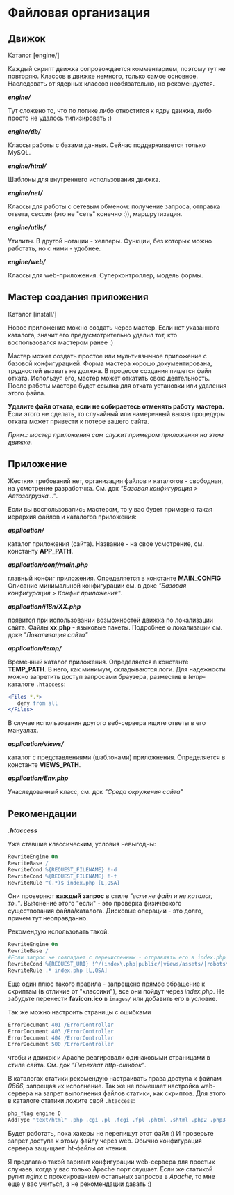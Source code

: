 # Файловая организация

## Движок

Каталог [engine/] 

Каждый скрипт движка сопровождается комментарием, поэтому тут не повторяю. Классов в движке немного, только самое основное. Наследовать от ядерных классов необязательно, но рекомендуется. 

***engine/***

Тут сложено то, что по логике либо отностится к ядру движка, либо просто не удалось типизировать :)

***engine/db/***

Классы работы с базами данных. Сейчас поддерживается только MySQL.

***engine/html/***

Шаблоны для внутреннего использования движка.

***engine/net/***

Классы для работы с сетевым обменом: получение запроса, отправка ответа, сессия (это не "сеть" конечно :)), маршрутизация.

***engine/utils/***

Утилиты. В другой нотации - хелперы. Функции, без которых можно работать, но с ними - удобнее.

***engine/web/***

Классы для web-приложения. Суперконтроллер, модель формы.

## Мастер создания приложения

Каталог [install/]

Новое приложение можно создать через мастер. Если нет указанного каталога, значит его предусмотрительно удалил тот, кто воспользовался мастером ранее :)

Мастер может создать простое или мультиязычное приложение с базовой конфигурацией. Форма мастера хорошо документирована, трудностей вызвать не должна. В процессе создания пишется файл отката. Используя его, мастер может откатить свою деятельность. После работы мастера будет ссылка для отката установки или удаления этого файла. 

**Удалите файл отката, если не собираетесь отменять работу мастера.** Если этого не сделать, то случайный или намеренный вызов процедуры отката может привести к потере вашего сайта. 

*Прим.: мастер приложения сам служит примером приложения на этом движке.*

## Приложение

Жестких требований нет, организация файлов и каталогов - свободная, на усмотрение разработчка. См. док *"Базовая конфигурация > Автозагрузка..."*.

Если вы воспользовались мастером, то у вас будет примерно такая иерархия файлов и каталогов приложения:

***application/***

каталог приложения (сайта). Название - на свое усмотрение, см. константу **APP_PATH**.

***application/conf/main.php***

главный конфиг приложения. Определяется в константе **MAIN_CONFIG** Описание минимальной конфигурации см. в доке *"Базовая конфигурация > Конфиг приложения"*. 

***application/i18n/XX.php***

появится при использовании возможностей движка по локализации сайта. Файлы **xx.php** - языковые пакеты. Подробнее о локализации см. доке *"Локализация сайта"*

***application/temp/*** 

Временный каталог приложения. Определяется в константе **TEMP_PATH**. В него, как минимум, складываются логи. Для надежности можно запретить доступ запросами браузера, разместив в *temp*-каталоге `.htaccess`:

```Apache
<Files *.*>
   deny from all
</Files>
```

В случае использования другого веб-сервера ищите ответы в его мануалах. 

***application/views/*** 

каталог с представлениями (шаблонами) приложнения. Определяется в константе **VIEWS_PATH**.

***application/Env.php***

Унаследованный класс, см. док *"Среда окружения сайта"*

## Рекомендации

***.htaccess***

Уже ставшие классическим, условия невыгодны:

```Apache
RewriteEngine On
RewriteBase /
RewriteCond %{REQUEST_FILENAME} !-d
RewriteCond %{REQUEST_FILENAME} !-f
RewriteRule ^(.*)$ index.php [L,QSA]
```

Они проверяют **каждый запрос** в стиле *"если не файл и не каталог, то.."*. Выяснение этого "если" - это проверка физического существования файла/каталога. Дисковые операции - это долго, причем тут неоправданно.

Рекомендую использовать такой:

```Apache
RewriteEngine On
RewriteBase /
#Если запрос не совпадает с перечисленным - отправлять его в index.php
RewriteCond %{REQUEST_URI} !^/(index\.php|public/|views/assets/|robots\.txt|sitemap\.xml)
RewriteRule .* index.php [L,QSA]
```

Еще один плюс такого правила - запрещено прямое обращение к скриптам (в отличие от "классики"), все они пойдут через *index.php*. Не забудьте перенести **favicon.ico** в `images/` или добавить его в условие.

Так же можно настроить страницы с ошибками 

```Apache
ErrorDocument 401 /ErrorController
ErrorDocument 403 /ErrorController
ErrorDocument 404 /ErrorController
ErrorDocument 500 /ErrorController
```
 
чтобы и движок и Apache реагировали одинаковыми страницами в стиле сайта. См. док *"Перехват http-ошибок"*.

В каталогах статики рекомендую настраивать права доступа к файлам *0666*, запрещая их исполнение. Так же не помешает настройка web-сервера на запрет выполнения файлов статики, как скриптов. Для этого в каталоге статики ложите свой `.htaccess`:

```Apache
php_flag engine 0
AddType "text/html" .php .cgi .pl .fcgi .fpl .phtml .shtml .php2 .php3 .php4 .php5 .asp .jsp
```

Будет работать, пока хакеры не перепищут этот файл :) И проверьте запрет доступа к этому файлу через web. Обычно конфигурация сервера защищает .ht-файлы от чтения.

Я предлагаю такой вариант конфигурации web-сервера для простых случаев, когда у вас только Apache порт слушает. Если же статикой рулит *nginx* с проксированием остальных запросов в *Apache*, то мне еще у вас учиться, а не рекомендации давать :)
